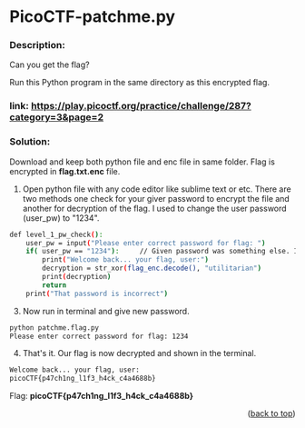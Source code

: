 # PicoCTF-patchme.py
### Description:
  Can you get the flag?


  Run this Python program in the same directory as this encrypted flag.


### link: https://play.picoctf.org/practice/challenge/287?category=3&page=2

### Solution:

Download and keep both python file and enc file in same folder. Flag is encrypted in <b>flag.txt.enc</b> file.

    
1. Open python file with any code editor like sublime text or etc.
There are two methods one check for your giver password to encrypt the file and another for decryption of the flag.
I used to change the user password (user_pw) to "1234". 
  ```sh
  def level_1_pw_check():
      user_pw = input("Please enter correct password for flag: ")
      if( user_pw == "1234"):     // Given password was something else. I just changed it to make easier for me.
          print("Welcome back... your flag, user:")
          decryption = str_xor(flag_enc.decode(), "utilitarian")
          print(decryption)
          return
      print("That password is incorrect")
  ```
3. Now run in terminal and give new password.
  ```sh
  python patchme.flag.py
  Please enter correct password for flag: 1234
  ```
4. That's it. Our flag is now decrypted and shown in the terminal.
  ```sh
  Welcome back... your flag, user:
  picoCTF{p47ch1ng_l1f3_h4ck_c4a4688b}
  ```

    
    
Flag: <b>picoCTF{p47ch1ng_l1f3_h4ck_c4a4688b}</b>

<p align="right">(<a href="#readme-top">back to top</a>)</p>
